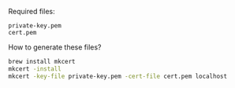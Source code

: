 Required files:

```
private-key.pem
cert.pem
```

How to generate these files?

```zsh
brew install mkcert
mkcert -install
mkcert -key-file private-key.pem -cert-file cert.pem localhost
```
